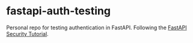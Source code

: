 # fastapi-auth-testing

Personal repo for testing authentication in FastAPI. Following the [FastAPI Security Tutorial](https://fastapi.tiangolo.com/tutorial/security/).
